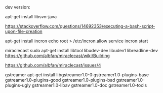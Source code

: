 

dev version:

apt-get install libsvn-java


https://stackoverflow.com/questions/14692353/executing-a-bash-script-upon-file-creation

apt-get install incron
echo root > /etc/incron.allow
service incron start


miraclecast
sudo apt-get install libtool  libudev-dev libudev1 libreadline-dev
https://github.com/albfan/miraclecast/wiki/Building

https://github.com/albfan/miraclecast/issues/4

gstreamer
apt-get install libgstreamer1.0-0 gstreamer1.0-plugins-base gstreamer1.0-plugins-good gstreamer1.0-plugins-bad gstreamer1.0-plugins-ugly gstreamer1.0-libav gstreamer1.0-doc gstreamer1.0-tools